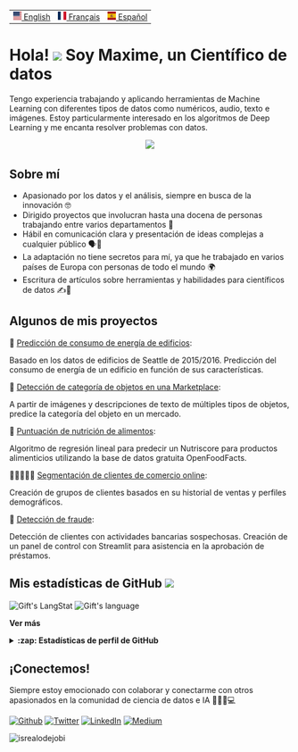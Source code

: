 <table align="center">
 <tr>
  <td><a href="README.md"><img src="images/us.svg" height="15"> English</a></td>
  <td><a href="README_fr.md"><img src="images/fr.svg" height="15"> Français</a></td>
  <td><a href="README_es.md"><img src="images/es.svg" height="15"> Español</a></td>
 </tr>
</table>

# Hola! <img src = "https://raw.githubusercontent.com/MartinHeinz/MartinHeinz/master/wave.gif" width = 30px> Soy Maxime, un Científico de datos

Tengo experiencia trabajando y aplicando herramientas de Machine Learning con diferentes tipos de datos como numéricos, audio, texto e imágenes. Estoy particularmente interesado en los algoritmos de Deep Learning y me encanta resolver problemas con datos.

<p align="center">
  <a href="https://skillicons.dev">
    <img src="https://skillicons.dev/icons?i=py,mysql,tensorflow,aws,gcp,git,github,vscode,docker,stackoverflow" />
  </a>
</p>

## Sobre mí
- Apasionado por los datos y el análisis, siempre en busca de la innovación 🤓
- Dirigido proyectos que involucran hasta una docena de personas trabajando entre varios departamentos 👥
- Hábil en comunicación clara y presentación de ideas complejas a cualquier público 🗣️💬
- La adaptación no tiene secretos para mí, ya que he trabajado en varios países de Europa con personas de todo el mundo 🌍
- Escritura de artículos sobre herramientas y habilidades para científicos de datos ✍️📝


## Algunos de mis proyectos 
  🔋 [Predicción de consumo de energía de edificios](https://github.com/mhaegeman/Energy-consumption-prediction):
  
Basado en los datos de edificios de Seattle de 2015/2016. Predicción del consumo de energía de un edificio en función de sus características.

  🎁 [Detección de categoría de objetos en una Marketplace](https://github.com/mhaegeman/Python-Object-Clasifier): 
  
A partir de imágenes y descripciones de texto de múltiples tipos de objetos, predice la categoría del objeto en un mercado.

  🥦 [Puntuación de nutrición de alimentos](https://github.com/mhaegeman/Nutriscore-Prediction):
  
Algoritmo de regresión lineal para predecir un Nutriscore para productos alimenticios utilizando la base de datos gratuita OpenFoodFacts.

  👩🏽‍🤝‍👩🏼 [Segmentación de clientes de comercio online](https://github.com/mhaegeman/python-client-segmentation):
  
Creación de grupos de clientes basados en su historial de ventas y perfiles demográficos.

  🏦 [Detección de fraude](https://github.com/mhaegeman/scoring-bank-project):
  
Detección de clientes con actividades bancarias sospechosas. Creación de un panel de control con Streamlit para asistencia en la aprobación de préstamos.

<!-- GitHub section -->

 ##  Mis estadísticas de GitHub <img src = "https://i.pinimg.com/originals/65/c4/f4/65c4f452571be1261e9c623f7da488ac.gif" width = 35px> 
 
 <div>
   <img align="center" src="https://github-readme-streak-stats.herokuapp.com/?user=mhaegeman" alt="Gift's LangStat" />
  <img align="center" src="https://github-readme-stats.vercel.app/api?username=mhaegeman&langs_count=10&show_icons=true&locale=en&layout=compact&theme=light" alt="Gift's language" height="192px"  width="500px"/>
</div>

**Ver más**
<details>
  <summary><b>:zap: Estadísticas de perfil de GitHub</b></summary>
  <img src="https://github-readme-stats.anuraghazra1.vercel.app/api?username=mhaegeman&show_icons=true" />
</details>

<!-- GitHub section: END -->

## ¡Conectemos! 
Siempre estoy emocionado con colaborar y conectarme con otros apasionados en la comunidad de ciencia de datos e IA 🤝👨‍💻💻

<p><a href="https://github.com/mhaegeman" target="_blank"><img alt="Github" src="https://img.shields.io/badge/GitHub-%2312100E.svg?&style=for-the-badge&logo=Github&logoColor=white" /></a> <a href="https://twitter.com/mhaegeman_" target="_blank"><img alt="Twitter" src="https://img.shields.io/badge/twitter-%231DA1F2.svg?&style=for-the-badge&logo=twitter&logoColor=white" /></a> <a href="https://www.linkedin.com/in/maxime-haegeman" target="_blank"><img alt="LinkedIn" src="https://img.shields.io/badge/linkedin-%230077B5.svg?&style=for-the-badge&logo=linkedin&logoColor=white" /></a> <a href="https://medium.com/@maximehaegeman" target="_blank"><img alt="Medium" src="https://img.shields.io/badge/medium-%2312100E.svg?&style=for-the-badge&logo=medium&logoColor=white" /></a>
</p>

<!-- Profile Views -->

<p align="left"> <img src="https://komarev.com/ghpvc/?username=mhaegeman&label=Profile%20views&color=0e75b6&style=flat" alt="isrealodejobi" />
</p>

<!--
**mhaegeman/mhaegeman** is a ✨ _special_ ✨ repository because its `README.md` (this file) appears on your GitHub profile.

Here are some ideas to get you started:

- 🔭 I’m currently working on ...
- 🌱 I’m currently learning ...
- 👯 I’m looking to collaborate on ...
- 🤔 I’m looking for help with ...
- 💬 Ask me about ...
- 📫 How to reach me: ...
- 😄 Pronouns: ...
- ⚡ Fun fact: ...
-->
